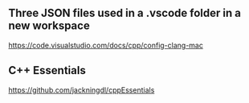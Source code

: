 ## Three JSON files used in a .vscode folder in a new workspace


https://code.visualstudio.com/docs/cpp/config-clang-mac

## C++ Essentials


https://github.com/jackningdl/cppEssentials